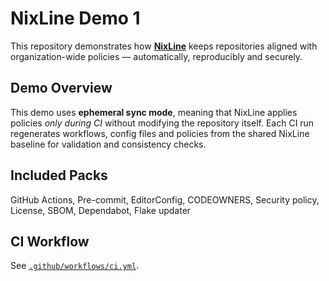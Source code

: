 # NixLine Demo 1

This repository demonstrates how **[NixLine](https://github.com/NixLine-org/nixline)** keeps repositories aligned with organization-wide policies — automatically, reproducibly and securely.

## Demo Overview

This demo uses **ephemeral sync mode**, meaning that NixLine applies policies *only during CI* without modifying the repository itself. Each CI run regenerates workflows, config files and policies from the shared NixLine baseline for validation and consistency checks.

## Included Packs

GitHub Actions, Pre-commit, EditorConfig, CODEOWNERS, Security policy, License, SBOM, Dependabot, Flake updater

## CI Workflow

See [`.github/workflows/ci.yml`](.github/workflows/ci.yml).

